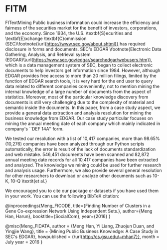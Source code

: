 # FITM
FITextMining
Public business information could increase the efficiency and fairness of the securities market for the benefit of investors, corporations, and the economy.
Since 1934, the U.S. \textbf{S}ecurities and \textbf{E}xchange \textbf{C}ommission (SEC)\footnote{\url{https://www.sec.gov/about.shtml}} has required disclosure in forms and documents.
SEC's EDGAR \footnote{Electronic Data Gathering, Analysis, and Retrieval system (EDGAR)\\\url{https://www.sec.gov/edgar/searchedgar/webusers.htm}}, which is a data management system of SEC, began to collect electronic documents to help investors get information since 1984.
However, although EDGAR provides free access to more than 20 million filings, limited by the function of EDGAR search tools, it is very hard for the end user to query data related to different companies conveniently, not to mention mining the internal knowledge of a large number of documents from the aspect of statistics.
Moreover, most of the particular knowledge discovery from documents is still very challenging due to the complexity of material and semantic inside the documents.
In this paper, from a case study aspect, we provide a general data extraction and analysis resolution for mining the business knowledge from EDGAR.
Our case study particular focuses on mining the annual meeting date of each company which mainly indicated in company's ``DEF 14A'' form.

We tested our resolution with a list of 10,417 companies, more than 98.65\% (10,276) companies have been analyzed through our Python scripts automatically, the error is result of the lack of documents standardization and web mistake.
546,451 documents have been scanned and 82,872 annual meeting date records for all 10,417 companies have been extracted and analyzed.
The knowledge we mining could be used for further research and analysis usage.
Furthermore, we also provide several general resolution for other researchers to download or analyze other documents such as 10-K, 10-Q \textit{et al.}

We encouraged you to cite our package or datasets if you have used them in your work. You can use the following BibTeX citation:

@inproceedings{Meng_FICODE,
  title={Finding Number of Clusters in a Gene Co-expression Network Using Independent Sets.},
  author={Meng Han, Harun},
  booktitle={SocialCom},
  year={2016}
}

@misc{Meng_FIDATA,
  author       = {Meng Han, Yi Liang, Zhuojun Duan, and Yingjie Wang},
  title        = {Mining Public Business Knowledge: A Case Study in SEC's EDGAR},
  howpublished = {\url{http://cs.gsu.edu/~mhan7}},
  month        = July
  year         = 2016
}
